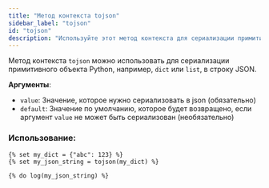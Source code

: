 ```yaml
---
title: "Метод контекста tojson"
sidebar_label: "tojson"
id: "tojson"
description: "Используйте этот метод контекста для сериализации примитивного объекта Python."
---
```


Метод контекста `tojson` можно использовать для сериализации примитивного объекта Python, например, `dict` или `list`, в строку JSON.

__Аргументы__:
 * `value`: Значение, которое нужно сериализовать в json (обязательно)
 * `default`: Значение по умолчанию, которое будет возвращено, если аргумент `value` не может быть сериализован (необязательно)

### Использование:
```
{% set my_dict = {"abc": 123} %}
{% set my_json_string = tojson(my_dict) %}

{% do log(my_json_string) %}
```